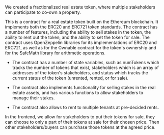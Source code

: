 We created a fractionalized real estate token, where multiple stakeholders can participate to co-own a property.

This is a contract for a real estate token built on the Ethereum blockchain. It implements both the ERC20 and ERC721 token standards. The contract has a number of features, including the ability to sell stakes in the token, the ability to rent out the token, and the ability to set the token for sale. The contract uses OpenZeppelin libraries for its implementations of ERC20 and ERC721, as well as for the Ownable contract for the token's ownership and for the SafeMath library for arithmetic operations.

- The contract has a number of state variables, such as numTokens which tracks the number of tokens that exist, stakeholders which is an array of addresses of the token's stakeholders, and status which tracks the current status of the token (unrented, rented, or for sale).

- The contract also implements functionality for selling stakes in the real estate assets, and has various functions to allow stakeholders to manage their stakes.

- The contract also allows to rent to multiple tenants at pre-decided rents.

In the frontend, we allow for stakeholders to put their tokens for sale, they can choose to only a part of their tokens at sale for their chosen price. Then other stakeholders/buyers can purchase those tokens at the agreed price.




